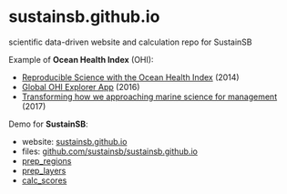 # sustainsb.github.io

scientific data-driven website and calculation repo for SustainSB

Example of **Ocean Health Index** (OHI):

- [Reproducible Science with the Ocean Health Index](http://benbestphd.com/talks/2014-06_OHI-repro-sci) (2014)
- [Global OHI Explorer App](http://ecoquants.com/app/ohi) (2016)
- [Transforming how we approaching marine science for management](https://docs.google.com/presentation/d/1MW36Q3YO7ovL5RrhyMTzMtzA0oN4dJukpAsInsuC6Qs/edit#slide=id.g1dc9c1836e_0_81) (2017)

Demo for **SustainSB**:

- website: [sustainsb.github.io](https://github.com/sustainsb/sustainsb.github.io)
- files: [github.com/sustainsb/sustainsb.github.io](https://github.com/sustainsb/sustainsb.github.io)
- [prep_regions](https://sustainsb.github.io/prep_regions.html)
- [prep_layers](https://sustainsb.github.io/prep_layers.html)
- [calc_scores](https://sustainsb.github.io/calc_scores.html)
